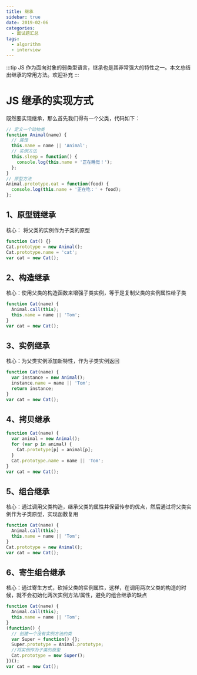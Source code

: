 ```yaml
---
title: 继承
sidebar: true
date: 2019-02-06
categories:
  - 面试题汇总
tags:
  - algorithm
  - interview
---
```


:::tip
JS 作为面向对象的弱类型语言，继承也是其非常强大的特性之一。本文总结出继承的常用方法。欢迎补充
:::

<!-- more -->

# JS 继承的实现方式

既然要实现继承，那么首先我们得有一个父类，代码如下：

```javascript
// 定义一个动物类
function Animal(name) {
  // 属性
  this.name = name || 'Animal';
  // 实例方法
  this.sleep = function() {
    console.log(this.name + '正在睡觉！');
  };
}
// 原型方法
Animal.prototype.eat = function(food) {
  console.log(this.name + '正在吃：' + food);
};
```

## 1、原型链继承

核心： 将父类的实例作为子类的原型

```javascript
function Cat() {}
Cat.prototype = new Animal();
Cat.prototype.name = 'cat';
var cat = new Cat();
```

## 2、构造继承

核心：使用父类的构造函数来增强子类实例，等于是复制父类的实例属性给子类

```javascript
function Cat(name) {
  Animal.call(this);
  this.name = name || 'Tom';
}
var cat = new Cat();
```

## 3、实例继承

核心：为父类实例添加新特性，作为子类实例返回

```javascript
function Cat(name) {
  var instance = new Animal();
  instance.name = name || 'Tom';
  return instance;
}
var cat = new Cat();
```

## 4、拷贝继承

```javascript
function Cat(name) {
  var animal = new Animal();
  for (var p in animal) {
    Cat.prototype[p] = animal[p];
  }
  Cat.prototype.name = name || 'Tom';
}
var cat = new Cat();
```

## 5、组合继承

核心：通过调用父类构造，继承父类的属性并保留传参的优点，然后通过将父类实例作为子类原型，实现函数复用

```javascript
function Cat(name) {
  Animal.call(this);
  this.name = name || 'Tom';
}
Cat.prototype = new Animal();
var cat = new Cat();
```

## 6、寄生组合继承

核心：通过寄生方式，砍掉父类的实例属性，这样，在调用两次父类的构造的时候，就不会初始化两次实例方法/属性，避免的组合继承的缺点

```javascript
function Cat(name) {
  Animal.call(this);
  this.name = name || 'Tom';
}
(function() {
  // 创建一个没有实例方法的类
  var Super = function() {};
  Super.prototype = Animal.prototype;
  //将实例作为子类的原型
  Cat.prototype = new Super();
})();
var cat = new Cat();
```

<Valine></Valine>
